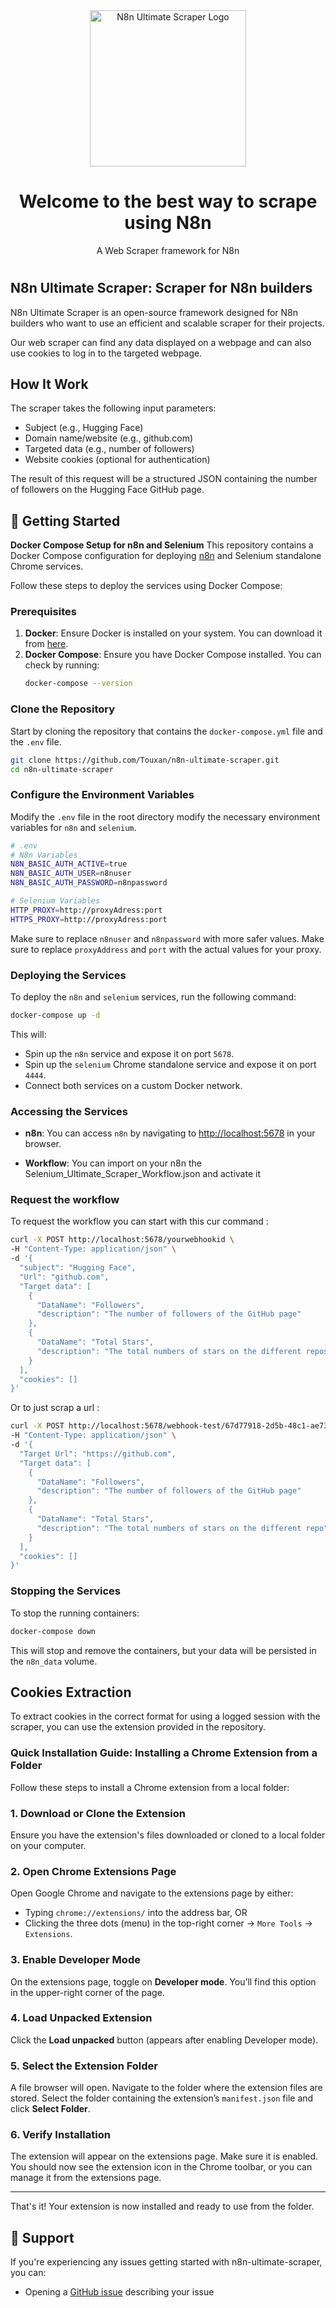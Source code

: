 <div align="center">
  <img src="https://github.com/user-attachments/assets/86f8ecfb-1a7b-4807-a02b-7b00735e1a96" width=250px: alt="N8n Ultimate Scraper Logo">
  <h1>Welcome to the best way to scrape using N8n</h1>
  <p>A Web Scraper framework for N8n</p>
<h1></h1>
</div>

## N8n Ultimate Scraper: Scraper for N8n builders

N8n Ultimate Scraper is an open-source framework designed for N8n builders who want to use an efficient and scalable scraper for their projects.

Our web scraper can find any data displayed on a webpage and can also use cookies to log in to the targeted webpage.

## How It Work
The scraper takes the following input parameters:
 - Subject (e.g., Hugging Face)
 - Domain name/website (e.g., github.com)
 - Targeted data (e.g., number of followers)
 - Website cookies (optional for authentication)

 The result of this request will be a structured JSON containing the number of followers on the Hugging Face GitHub page.


## 🚀 Getting Started

**Docker Compose Setup for n8n and Selenium**
This repository contains a Docker Compose configuration for deploying [n8n](https://n8n.io) and Selenium standalone Chrome services.

Follow these steps to deploy the services using Docker Compose:

### Prerequisites

1. **Docker**: Ensure Docker is installed on your system. You can download it from [here](https://www.docker.com/get-started).
2. **Docker Compose**: Ensure you have Docker Compose installed. You can check by running:
   ```bash
   docker-compose --version
   ```

### Clone the Repository

Start by cloning the repository that contains the `docker-compose.yml` file and the `.env` file.

```bash
git clone https://github.com/Touxan/n8n-ultimate-scraper.git
cd n8n-ultimate-scraper
```

### Configure the Environment Variables

Modify the `.env` file in the root directory modify the necessary environment variables for `n8n` and `selenium`.

```bash
# .env
# N8n Variables
N8N_BASIC_AUTH_ACTIVE=true
N8N_BASIC_AUTH_USER=n8nuser
N8N_BASIC_AUTH_PASSWORD=n8npassword

# Selenium Variables
HTTP_PROXY=http://proxyAdress:port
HTTPS_PROXY=http://proxyAdress:port
```

Make sure to replace `n8nuser` and `n8npassword` with more safer values.
Make sure to replace `proxyAddress` and `port` with the actual values for your proxy.

### Deploying the Services

To deploy the `n8n` and `selenium` services, run the following command:

```bash
docker-compose up -d
```

This will:
- Spin up the `n8n` service and expose it on port `5678`.
- Spin up the `selenium` Chrome standalone service and expose it on port `4444`.
- Connect both services on a custom Docker network.

### Accessing the Services

- **n8n**: You can access `n8n` by navigating to [http://localhost:5678](http://localhost:5678) in your browser. 

- **Workflow**: You can import on your n8n the Selenium_Ultimate_Scraper_Workflow.json and activate it 
  
### Request the workflow

To request the workflow you can start with this cur command : 
```bash
curl -X POST http://localhost:5678/yourwebhookid \
-H "Content-Type: application/json" \
-d '{
  "subject": "Hugging Face",
  "Url": "github.com",
  "Target data": [
    {
      "DataName": "Followers",
      "description": "The number of followers of the GitHub page"
    },
    {
      "DataName": "Total Stars",
      "description": "The total numbers of stars on the different repos"
    }
  ],
  "cookies": []
}'
```
Or to just scrap a url :
```bash
curl -X POST http://localhost:5678/webhook-test/67d77918-2d5b-48c1-ae73-2004b32125f0 \
-H "Content-Type: application/json" \
-d '{
  "Target Url": "https://github.com",
  "Target data": [
    {
      "DataName": "Followers",
      "description": "The number of followers of the GitHub page"
    },
    {
      "DataName": "Total Stars",
      "description": "The total numbers of stars on the different repo"
    }
  ],
  "cookies": []
}'
```

### Stopping the Services

To stop the running containers:

```bash
docker-compose down
```

This will stop and remove the containers, but your data will be persisted in the `n8n_data` volume.


## Cookies Extraction

To extract cookies in the correct format for using a logged session with the scraper, you can use the extension provided in the repository.

### Quick Installation Guide: Installing a Chrome Extension from a Folder

Follow these steps to install a Chrome extension from a local folder:

### 1. Download or Clone the Extension
Ensure you have the extension's files downloaded or cloned to a local folder on your computer.

### 2. Open Chrome Extensions Page
Open Google Chrome and navigate to the extensions page by either:
- Typing `chrome://extensions/` into the address bar, OR
- Clicking the three dots (menu) in the top-right corner → `More Tools` → `Extensions`.

### 3. Enable Developer Mode
On the extensions page, toggle on **Developer mode**. You’ll find this option in the upper-right corner of the page.

### 4. Load Unpacked Extension
Click the **Load unpacked** button (appears after enabling Developer mode).

### 5. Select the Extension Folder
A file browser will open. Navigate to the folder where the extension files are stored.
Select the folder containing the extension’s `manifest.json` file and click **Select Folder**.

### 6. Verify Installation
The extension will appear on the extensions page. Make sure it is enabled.
You should now see the extension icon in the Chrome toolbar, or you can manage it from the extensions page.

---

That's it! Your extension is now installed and ready to use from the folder.


## 🔎 Support

If you're experiencing any issues getting started with n8n-ultimate-scraper, you can:

- Opening a [GitHub issue](https://github.com/Touxan/n8n-ultimate-scraper/issues) describing your issue
